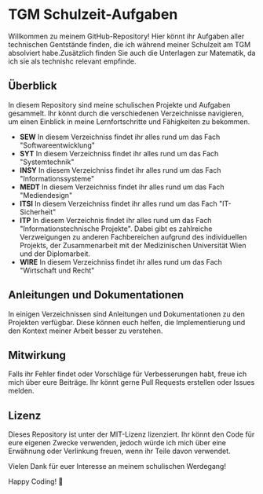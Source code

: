 # TGM Schulzeit-Aufgaben
Willkommen zu meinem GitHub-Repository! Hier könnt ihr Aufgaben aller technischen Gentstände finden, die ich während meiner Schulzeit am TGM absolviert habe.Zusätzlich finden Sie auch die Unterlagen zur Matematik, da ich sie als technishc relevant empfinde.

## Überblick
In diesem Repository sind meine schulischen Projekte und Aufgaben gesammelt. Ihr könnt durch die verschiedenen Verzeichnisse navigieren, um einen Einblick in meine Lernfortschritte und Fähigkeiten zu bekommen.

- **SEW**  In diesem Verzeichniss findet ihr alles rund um das Fach "Softwareentwicklung"
- **SYT**  In diesem Verzeichniss findet ihr alles rund um das Fach "Systemtechnik"
- **INSY** In diesem Verzeichniss findet ihr alles rund um das Fach
"Informationssysteme"
- **MEDT** In diesem Verzeichniss findet ihr alles rund um das Fach
"Mediendesign"
- **ITSI** In diesem Verzeichniss findet ihr alles rund um das Fach
"IT-Sicherheit"
- **ITP**  In diesem Verzeichnis findet ihr alles rund um das Fach "Informationstechnische Projekte". Dabei gibt es zahlreiche Verzweigungen zu anderen Fachbereichen aufgrund des individuellen Projekts, der Zusammenarbeit mit der Medizinischen Universität Wien und der Diplomarbeit.
- **WIRE** In diesem Verzeichniss findet ihr alles rund um das Fach
"Wirtschaft und Recht"


## Anleitungen und Dokumentationen
In einigen Verzeichnissen sind Anleitungen und Dokumentationen zu den Projekten verfügbar. Diese können euch helfen, die Implementierung und den Kontext meiner Arbeit besser zu verstehen.

## Mitwirkung
Falls ihr Fehler findet oder Vorschläge für Verbesserungen habt, freue ich mich über eure Beiträge. Ihr könnt gerne Pull Requests erstellen oder Issues melden.

## Lizenz
Dieses Repository ist unter der MIT-Lizenz lizenziert. Ihr könnt den Code für eure eigenen Zwecke verwenden, jedoch würde ich mich über eine Erwähnung oder Verlinkung freuen, wenn ihr Teile davon verwendet.

Vielen Dank für euer Interesse an meinem schulischen Werdegang!

Happy Coding! 🚀
